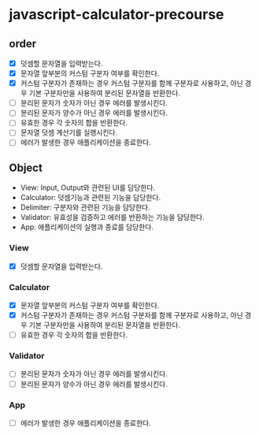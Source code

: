 # javascript-calculator-precourse

## order

- [x] 덧셈할 문자열을 입력받는다.
- [x] 문자열 앞부분의 커스텀 구분자 여부를 확인한다.
- [x] 커스텀 구분자가 존재하는 경우 커스텀 구분자를 함께 구분자로 사용하고, 아닌 경우 기본 구분자만을 사용하여 분리된 문자열을 반환한다.
- [ ] 분리된 문자가 숫자가 아닌 경우 에러를 발생시킨다.
- [ ] 분리된 문자가 양수가 아닌 경우 에러를 발생시킨다.
- [ ] 유효한 경우 각 숫자의 합을 반환한다.
- [ ] 문자열 덧셈 계산기를 실행시킨다.
- [ ] 에러가 발생한 경우 애플리케이션을 종료한다.

## Object

- View: Input, Output와 관련된 UI를 담당한다.
- Calculator: 덧셈기능과 관련된 기능을 담당한다.
- Delimiter: 구분자와 관련된 기능을 담당한다.
- Validator: 유효성을 검증하고 에러를 반환하는 기능을 담당한다.
- App: 애플리케이션의 실행과 종료를 담당한다.

### View

- [x] 덧셈할 문자열을 입력받는다.

### Calculator

- [x] 문자열 앞부분의 커스텀 구분자 여부를 확인한다.
- [x] 커스텀 구분자가 존재하는 경우 커스텀 구분자를 함께 구분자로 사용하고, 아닌 경우 기본 구분자만을 사용하여 분리된 문자열을 반환한다.
- [ ] 유효한 경우 각 숫자의 합을 반환한다.

### Validator

- [ ] 분리된 문자가 숫자가 아닌 경우 에러를 발생시킨다.
- [ ] 분리된 문자가 양수가 아닌 경우 에러를 발생시킨다.

### App

- [ ] 에러가 발생한 경우 애플리케이션을 종료한다.
